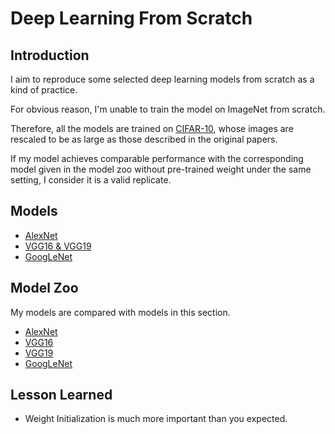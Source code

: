 # Deep Learning From Scratch
## Introduction
I aim to reproduce some selected deep learning models from scratch as a kind of practice.

For obvious reason, I'm unable to train the model on ImageNet from scratch.

Therefore, all the models are trained on [CIFAR-10](https://www.cs.toronto.edu/~kriz/cifar.html), whose images are rescaled to be as large as those described in the original papers.

If my model achieves comparable performance with the corresponding model given in the model zoo without pre-trained weight under the same setting, I consider it is a valid replicate.

## Models
* [AlexNet](https://papers.nips.cc/paper/4824-imagenet-classification-with-deep-convolutional-neural-networks)
* [VGG16 & VGG19](https://arxiv.org/abs/1409.1556)
* [GoogLeNet](https://arxiv.org/abs/1409.4842)

## Model Zoo
My models are compared with models in this section.
* [AlexNet](http://pytorch.org/docs/master/torchvision/models.html#torchvision.models.alexnet)
* [VGG16](http://pytorch.org/docs/master/torchvision/models.html#torchvision.models.vgg16)
* [VGG19](http://pytorch.org/docs/master/torchvision/models.html#torchvision.models.vgg19)
* [GoogLeNet](https://github.com/kuangliu/pytorch-cifar/blob/master/models/googlenet.py)

## Lesson Learned
* Weight Initialization is much more important than you expected.
